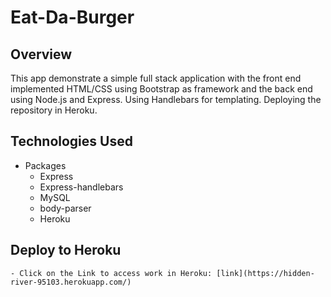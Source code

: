 # Eat-Da-Burger

## Overview

This app demonstrate a simple full stack application with the front end implemented HTML/CSS using Bootstrap as framework and the back end using Node.js and Express. Using Handlebars for templating. Deploying the repository in Heroku.

## Technologies Used

- Packages
  - Express
  - Express-handlebars
  - MySQL
  - body-parser
  - Heroku

## Deploy to Heroku

    - Click on the Link to access work in Heroku: [link](https://hidden-river-95103.herokuapp.com/)

